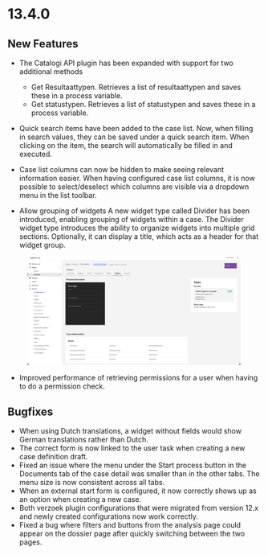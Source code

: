 # 13.4.0

## New Features

* The Catalogi API plugin has been expanded with support for two additional methods
  * Get Resultaattypen. Retrieves a list of resultaattypen and saves these in a process variable.
  * Get statustypen. Retrieves a list of statustypen and saves these in a process variable.

* Quick search items have been added to the case list. Now, when filling in search values, they can be saved under a quick search item. When clicking on the item, the search will automatically be filled in and executed.

* Case list columns can now be hidden to make seeing relevant information easier. When having configured case list columns, it is now possible to select/deselect which columns are visible via a dropdown menu in the list toolbar.

* Allow grouping of widgets
A new widget type called Divider has been introduced, enabling grouping of widgets within a case.
The Divider widget type introduces the ability to organize widgets into multiple grid sections.
Optionally, it can display a title, which acts as a header for that widget group.

<figure><img src="../../../.gitbook/assets/widget-divider.png" alt=""><figcaption></figcaption></figure>

* Improved performance of retrieving permissions for a user when having to do a permission check.

## Bugfixes

* When using Dutch translations, a widget without fields would show German translations rather than Dutch.
* The correct form is now linked to the user task when creating a new case definition draft.
* Fixed an issue where the menu under the Start process button in the Documents tab of the case detail was smaller than in the other tabs. The menu size is now consistent across all tabs.
* When an external start form is configured, it now correctly shows up as an option when creating a new case.
* Both verzoek plugin configurations that were migrated from version 12.x and newly created configurations now work correctly.
* Fixed a bug where filters and buttons from the analysis page could appear on the dossier page after quickly switching between the two pages.
